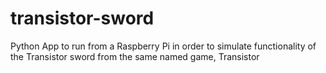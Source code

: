 # transistor-sword
Python App to run from a Raspberry Pi in order to simulate functionality of the Transistor sword from the same named game, Transistor
